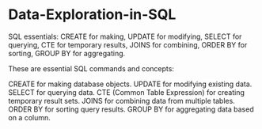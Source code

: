 # Data-Exploration-in-SQL
SQL essentials: CREATE for making, UPDATE for modifying, SELECT for querying, CTE for temporary results, JOINS for combining, ORDER BY for sorting, GROUP BY for aggregating.

These are essential SQL commands and concepts:

CREATE for making database objects.
UPDATE for modifying existing data.
SELECT for querying data.
CTE (Common Table Expression) for creating temporary result sets.
JOINS for combining data from multiple tables.
ORDER BY for sorting query results.
GROUP BY for aggregating data based on a column.
